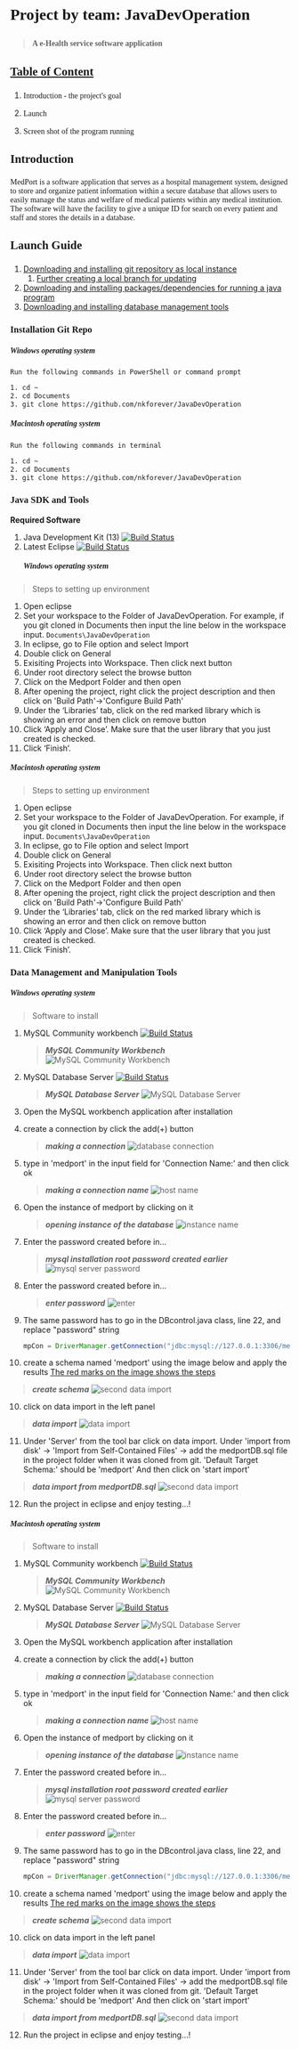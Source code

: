 # <p style="font-family:Menlo"> Project by team: JavaDevOperation </p>
   > **<p style="font-family:Menlo">A e-Health service software application</p>**

## <p style="font-family:Menlo"> <u>**Table of Content**</u> </p>
1. <p style="font-family:Menlo"> Introduction - the project's goal </p>
2. <p style="font-family:Menlo"> Launch </p>
3. <p style="font-family:Menlo"> Screen shot of the program running </p>






## <p style="font-family:Menlo">Introduction</p> 
<p style="font-family:Menlo"> MedPort is a software application that serves as a hospital management system, designed to store and organize patient information within a secure database that allows users to easily manage the status and welfare of medical patients within any medical institution. <br>The software will have the facility to give a unique ID for search on every patient and staff and stores the details in a database.</p>


## <p style="font-family:Menlo">Launch Guide</p>

1. [Downloading and installing git repository as local instance](#installation-Setup)
    1. [Further creating a local branch for updating](https://help.github.com/en/github/collaborating-with-issues-and-pull-requests/creating-and-deleting-branches-within-your-repository#creating-a-branch) 
2. [Downloading and installing packages/dependencies for running a java program](#java-sdk-and-tools)
3. [Downloading and installing database management tools](#data-management-and-manipulation-tools)



### <p style="font-family:Menlo">Installation Git Repo</p>
   ##### <p style="font-family:Menlo">Windows operating system</p>
   ```Run the following commands in PowerShell or command prompt```
```bash
1. cd ~
2. cd Documents
3. git clone https://github.com/nkforever/JavaDevOperation

```
   ##### <p style="font-family:Menlo">Macintosh operating system</p>
   ```Run the following commands in terminal```
```bash
1. cd ~
2. cd Documents
3. git clone https://github.com/nkforever/JavaDevOperation
```



### <p style="font-family:Menlo">Java SDK and Tools</p>

**Required Software**
1. Java Development Kit (13) [![Build Status](https://img.shields.io/badge/download-click-brightgreen?style=flat)](https://www.oracle.com/technetwork/java/javase/downloads/index.html)
2. Latest Eclipse [![Build Status](https://img.shields.io/badge/download-click-brightgreen?style=flat)](https://www.eclipse.org/downloads/packages/release/2019-09/r/eclipse-ide-java-developers)
   ##### <p style="font-family:Menlo">Windows operating system</p>
> Steps to setting up environment
1. Open eclipse
2. Set your workspace to the Folder of JavaDevOperation.
    For example, if you git cloned in Documents then input the line below in the workspace input.
    ```Documents\JavaDevOperation```
3. In eclipse, go to File option and select Import
4. Double click on General
5. Exisiting Projects into Workspace. Then click next button
6. Under root directory select the browse button
7. Click on the Medport Folder and then open
8. After opening the project, right click the project description and then click on 'Build Path'->'Configure Build Path'
8. Under the ‘Libraries’ tab, click on the red marked library which is showing an error and then click on remove button
9. Click ‘Apply and Close’. Make sure that the user library that you just created is checked.
10. Click ‘Finish’.

   ##### <p style="font-family:Menlo">Macintosh operating system</p>
> Steps to setting up environment
1. Open eclipse
2. Set your workspace to the Folder of JavaDevOperation.
    For example, if you git cloned in Documents then input the line below in the workspace input.
    ```Documents\JavaDevOperation```
3. In eclipse, go to File option and select Import
4. Double click on General
5. Exisiting Projects into Workspace. Then click next button
6. Under root directory select the browse button
7. Click on the Medport Folder and then open
8. After opening the project, right click the project description and then click on 'Build Path'->'Configure Build Path'
8. Under the ‘Libraries’ tab, click on the red marked library which is showing an error and then click on remove button
9. Click ‘Apply and Close’. Make sure that the user library that you just created is checked.
10. Click ‘Finish’.
 






### <p style="font-family:Menlo">Data Management and Manipulation Tools</p>
  ##### <p style="font-family:Menlo">Windows operating system</p>
> Software to install
1. MySQL Community workbench      [![Build Status](https://img.shields.io/badge/available%20status-success-brightgreen?style=flat)](https://dev.mysql.com/downloads/workbench/)
    > ***MySQL Community Workbench***
    ![MySQL Community Workbench](images/workbench_windows.png)
    
2. MySQL Database Server           [![Build Status](https://img.shields.io/badge/available%20status-success-brightgreen?style=flat)](https://dev.mysql.com/downloads/mysql/) 
    >***MySQL Database Server***
    ![MySQL Database Server](images/community_server_windows.png)

3. Open the MySQL workbench application after installation
4. create a connection by click the add(+) button
   > ***making a connection***
    ![database connection](images/database_connection.png)
5. type in 'medport' in the input field for 'Connection Name:' and then click ok
   > ***making a connection name***
    ![host name](images/connection_name.png)
6. Open the instance of medport by clicking on it
   > ***opening instance of the database***
    ![instance name](images/instance_open.png)
7. Enter the password created before in...
   > ***mysql installation root password created earlier***
    ![mysql server password](images/sql_password.png)
8. Enter the password created before in...
   > ***enter password***
    ![enter](images/pass.png) 
9. The same password has to go in the DBcontrol.java class, line 22, and replace "password" string
    ```java
    mpCon = DriverManager.getConnection("jdbc:mysql://127.0.0.1:3306/medport", "root", "password");
    ```

11. create a schema named 'medport' using the image below and apply the results
    <u>The red marks on the image shows the steps</u>
   > ***create schema***
   ![second data import](images/data2.png)


10. click on data import in the left panel
   > ***data import***
   ![data import](images/data_import.png)

11. Under 'Server' from the tool bar click on data import. 
    Under 'import from disk' -> 'Import from Self-Contained Files' -> add the medportDB.sql file in the project folder when it was cloned from git.
    'Default Target Schema:' should be 'medport'
    And then click on 'start import'
   > ***data import from medportDB.sql***
   ![second data import](images/data_import_updated.png)

12. Run the project in eclipse and enjoy testing...!



  ##### <p style="font-family:Menlo">Macintosh operating system</p>
> Software to install
1. MySQL Community workbench      [![Build Status](https://img.shields.io/badge/available%20status-success-brightgreen?style=flat)](https://dev.mysql.com/downloads/workbench/)
    > ***MySQL Community Workbench***
    ![MySQL Community Workbench](images/workbench_macos.png)
    
2. MySQL Database Server           [![Build Status](https://img.shields.io/badge/available%20status-success-brightgreen?style=flat)](https://dev.mysql.com/downloads/mysql/) 
    >***MySQL Database Server***
    ![MySQL Database Server](images/community_server_macos.png)

3. Open the MySQL workbench application after installation
4. create a connection by click the add(+) button
   > ***making a connection***
    ![database connection](images/database_connection.png)
5. type in 'medport' in the input field for 'Connection Name:' and then click ok
   > ***making a connection name***
    ![host name](images/connection_name.png)
6. Open the instance of medport by clicking on it
   > ***opening instance of the database***
    ![instance name](images/instance_open.png)
7. Enter the password created before in...
   > ***mysql installation root password created earlier***
    ![mysql server password](images/sql_password.png)
8. Enter the password created before in...
   > ***enter password***
    ![enter](images/pass.png) 
9. The same password has to go in the DBcontrol.java class, line 22, and replace "password" string
    ```java
    mpCon = DriverManager.getConnection("jdbc:mysql://127.0.0.1:3306/medport", "root", "password");
    ```

11. create a schema named 'medport' using the image below and apply the results
    <u>The red marks on the image shows the steps</u>
   > ***create schema***
   ![second data import](images/data2.png)


10. click on data import in the left panel
   > ***data import***
   ![data import](images/data_import.png)

11. Under 'Server' from the tool bar click on data import. 
    Under 'import from disk' -> 'Import from Self-Contained Files' -> add the medportDB.sql file in the project folder when it was cloned from git.
    'Default Target Schema:' should be 'medport'
    And then click on 'start import'
   > ***data import from medportDB.sql***
   ![second data import](images/data_import_updated.png)

12. Run the project in eclipse and enjoy testing...!